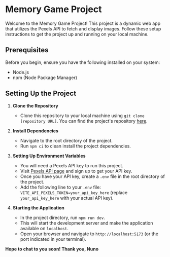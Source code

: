 # Memory Game Project

Welcome to the Memory Game Project! This project is a dynamic web app that utilizes the Pexels API to fetch and display images. Follow these setup instructions to get the project up and running on your local machine.

## Prerequisites

Before you begin, ensure you have the following installed on your system:
- Node.js
- npm (Node Package Manager)

## Setting Up the Project

1. **Clone the Repository**
   - Clone this repository to your local machine using `git clone [repository URL]`. You can find the project's repository [here](https://github.com/NunomValdez/memory_game).
   
2. **Install Dependencies**
   - Navigate to the root directory of the project.
   - Run `npm ci` to clean install the project dependencies.

3. **Setting Up Environment Variables**
   - You will need a Pexels API key to run this project.
   - Visit [Pexels API page](https://www.pexels.com/api/new/) and sign up to get your API key.
   - Once you have your API key, create a `.env` file in the root directory of the project.
   - Add the following line to your `.env` file: `VITE_API_PEXELS_TOKEN=your_api_key_here` (replace `your_api_key_here` with your actual API key).

4. **Starting the Application**
   - In the project directory, run `npm run dev`.
   - This will start the development server and make the application available on `localhost`.
   - Open your browser and navigate to `http://localhost:5173` (or the port indicated in your terminal).


**Hope to chat to you soon! Thank you, Nuno**
